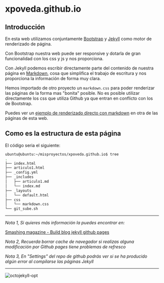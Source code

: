 ﻿xpoveda.github.io
=================

## Introducción

En esta web utilizamos conjuntamente [Bootstrap](http://getbootstrap.com/) y [Jekyll](https://jekyllrb.com/) como motor de renderizado de página.

Con Bootstrap nuestra web puede ser responsive y dotarla de gran funcionalidad con los css y js y nos proporciona.

Con Jekyll podemos escribir directamente parte del contenido de nuestra página en [Markdown](https://daringfireball.net/projects/markdown/), cosa que simplifica el trabajo de escritura
y nos proporciona la información de forma muy clara.

Hemos importado de otro proyecto un `markdown.css` para poder renderizar las páginas de la forma mas "bonita" posible.
No es posible utilizar directamente los css que utiliza Github ya que entran en conflicto con los de Bootstrap.

Puedes ver un [ejemplo de renderizado directo con markdown](https://xpoveda.github.io/articulo1) en otra de las páginas de esta web.

## Como es la estructura de esta página

El código seria el siguiente:
```bash
ubuntu@ubuntu:~/misproyectos/xpoveda.github.io$ tree
.
├── index.html
├── articulo1.html
├── _config.yml
├── _includes
│   ├── articulo1.md
│   └── index.md
├── _layouts
│   └── default.html
├── css
│   └── markdown.css
└── git_sube.sh
```

---

*Nota 1, Si quieres más información la puedes encontrar en:*

[Smashing magazine - Build blog jekyll github pages](https://www.smashingmagazine.com/2014/08/build-blog-jekyll-github-pages/)

*Nota 2, Recuerda borrar cache de navegador si realizas alguna modificación por Github pages tiene problemas de refresco*

*Nota 3, En "Settings" del repo de github podrás ver si se ha producido algún error al compilarse las páginas Jekyll*

---

![octojekyll-opt](https://user-images.githubusercontent.com/13355927/30377816-736912b2-9891-11e7-8690-2b3113ebaef2.jpg)
